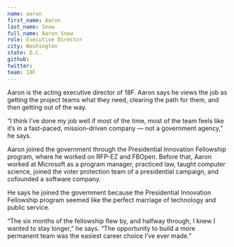 ```yaml
---
name: aaron
first_name: Aaron
last_name: Snow
full_name: Aaron Snow
role: Executive Director
city: Washington
state: D.C.
github: 
twitter:
team: 18F
---
```

Aaron is the acting executive director of 18F. Aaron says he views the job as getting the project teams what they need, clearing the path for them, and then getting out of the way. 

“I think I’ve done my job well if most of the time, most of the team feels like it’s in a fast-paced, mission-driven company — not a government agency,” he says.

Aaron joined the government through the Presidential Innovation Fellowship program, where he worked on RFP-EZ and FBOpen. Before that, Aaron worked at Microsoft as a program manager, practiced law, taught computer science, joined the voter protection team of a presidential campaign, and cofounded a software company.

He says he joined the government because the Presidential Innovation Fellowship program seemed like the perfect marriage of technology and public service. 

“The six months of the fellowship flew by, and halfway through, I knew I wanted to stay longer,” he says. “The opportunity to build a more permanent team was the easiest career choice I’ve ever made.”
